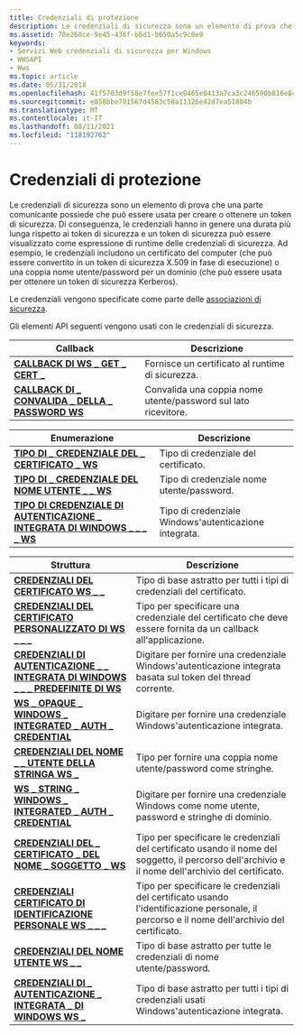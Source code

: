 ```yaml
---
title: Credenziali di protezione
description: Le credenziali di sicurezza sono un elemento di prova che una parte comunicante possiede che può essere usata per creare o ottenere un token di sicurezza.
ms.assetid: 70e260ce-9e45-436f-b6d1-b650a5c9c0e9
keywords:
- Servizi Web credenziali di sicurezza per Windows
- WWSAPI
- Wws
ms.topic: article
ms.date: 05/31/2018
ms.openlocfilehash: 41f5703d9f58e7fee57f1ce8465e0413a7ca3c246590b816e84f7419e80f6efb
ms.sourcegitcommit: e858bbe701567d4583c50a11326e42d7ea51804b
ms.translationtype: MT
ms.contentlocale: it-IT
ms.lasthandoff: 08/11/2021
ms.locfileid: "118192762"
---
```

# <a name="security-credentials"></a>Credenziali di protezione

Le credenziali di sicurezza sono un elemento di prova che una parte comunicante possiede che può essere usata per creare o ottenere un token di sicurezza. Di conseguenza, le credenziali hanno in genere una durata più lunga rispetto ai token di sicurezza e un token di sicurezza può essere visualizzato come espressione di runtime delle credenziali di sicurezza. Ad esempio, le credenziali includono un certificato del computer (che può essere convertito in un token di sicurezza X.509 in fase di esecuzione) o una coppia nome utente/password per un dominio (che può essere usata per ottenere un token di sicurezza Kerberos).


Le credenziali vengono specificate come parte delle [associazioni di sicurezza](security-bindings.md).

Gli elementi API seguenti vengono usati con le credenziali di sicurezza.

| Callback                                                                  | Descrizione                                              |
|---------------------------------------------------------------------------|----------------------------------------------------------|
| [**CALLBACK DI WS \_ GET \_ CERT \_**](/windows/desktop/api/WebServices/nc-webservices-ws_get_cert_callback)                   | Fornisce un certificato al runtime di sicurezza.          |
| [**CALLBACK DI \_ CONVALIDA \_ DELLA \_ PASSWORD WS**](/windows/desktop/api/WebServices/nc-webservices-ws_validate_password_callback) | Convalida una coppia nome utente/password sul lato ricevitore. |



 



| Enumerazione                                                                                           | Descrizione                                                   |
|-------------------------------------------------------------------------------------------------------|---------------------------------------------------------------|
| [**TIPO DI \_ CREDENZIALE DEL \_ CERTIFICATO \_ WS**](/windows/desktop/api/WebServices/ne-webservices-ws_cert_credential_type)                                         | Tipo di credenziale del certificato.                       |
| [**TIPO DI \_ CREDENZIALE DEL NOME UTENTE \_ \_ WS**](/windows/desktop/api/WebServices/ne-webservices-ws_username_credential_type)                                 | Tipo di credenziale nome utente/password.                 |
| [**TIPO DI CREDENZIALE DI AUTENTICAZIONE \_ INTEGRATA DI WINDOWS \_ \_ \_ \_ WS**](/windows/desktop/api/WebServices/ne-webservices-ws_windows_integrated_auth_credential_type) | Tipo di credenziale Windows'autenticazione integrata. |



 



| Struttura                                                                                                   | Descrizione                                                                                                           |
|-------------------------------------------------------------------------------------------------------------|-----------------------------------------------------------------------------------------------------------------------|
| [**CREDENZIALI DEL CERTIFICATO WS \_ \_**](/windows/desktop/api/WebServices/ns-webservices-ws_cert_credential)                                                          | Tipo di base astratto per tutti i tipi di credenziali del certificato.                                                          |
| [**CREDENZIALI DEL CERTIFICATO PERSONALIZZATO DI WS \_ \_ \_**](/windows/desktop/api/WebServices/ns-webservices-ws_custom_cert_credential)                                           | Tipo per specificare una credenziale del certificato che deve essere fornita da un callback all'applicazione.             |
| [**CREDENZIALI DI AUTENTICAZIONE \_ \_ INTEGRATA DI WINDOWS \_ \_ \_ PREDEFINITE DI WS**](/windows/desktop/api/WebServices/ns-webservices-ws_default_windows_integrated_auth_credential) | Digitare per fornire una credenziale Windows'autenticazione integrata basata sul token del thread corrente.                  |
| [**WS \_ OPAQUE \_ WINDOWS \_ INTEGRATED \_ AUTH \_ CREDENTIAL**](/windows/desktop/api/WebServices/ns-webservices-ws_opaque_windows_integrated_auth_credential)   | Digitare per fornire una credenziale Windows'autenticazione integrata.                                                    |
| [**CREDENZIALI DEL NOME \_ \_ UTENTE DELLA STRINGA WS \_**](/windows/desktop/api/WebServices/ns-webservices-ws_string_username_credential)                                   | Tipo per fornire una coppia nome utente/password come stringhe.                                                           |
| [**WS \_ STRING \_ WINDOWS \_ INTEGRATED \_ AUTH \_ CREDENTIAL**](/windows/desktop/api/WebServices/ns-webservices-ws_string_windows_integrated_auth_credential)   | Digitare per fornire una credenziale Windows come nome utente, password e stringhe di dominio.                                        |
| [**CREDENZIALI DEL \_ CERTIFICATO \_ DEL NOME \_ SOGGETTO \_ WS**](/windows/desktop/api/WebServices/ns-webservices-ws_subject_name_cert_credential)                              | Tipo per specificare le credenziali del certificato usando il nome del soggetto, il percorso dell'archivio e il nome dell'archivio del certificato. |
| [**CREDENZIALI CERTIFICATO DI IDENTIFICAZIONE PERSONALE WS \_ \_ \_**](/windows/desktop/api/WebServices/ns-webservices-ws_thumbprint_cert_credential)                                   | Tipo per specificare le credenziali del certificato usando l'identificazione personale, il percorso e il nome dell'archivio del certificato.   |
| [**CREDENZIALI DEL NOME UTENTE WS \_ \_**](/windows/desktop/api/WebServices/ns-webservices-ws_username_credential)                                                  | Tipo di base astratto per tutte le credenziali di nome utente/password.                                                         |
| [**CREDENZIALI DI \_ AUTENTICAZIONE \_ INTEGRATA \_ DI WINDOWS WS \_**](/windows/desktop/api/WebServices/ns-webservices-ws_windows_integrated_auth_credential)                  | Tipo di base astratto per tutti i tipi di credenziali usati Windows'autenticazione integrata.                          |



 

 

 




